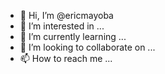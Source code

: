 - 👋 Hi, I’m @ericmayoba
- 👀 I’m interested in ...
- 🌱 I’m currently learning ...
- 💞️ I’m looking to collaborate on ...
- 📫 How to reach me ...

<!---
ericmayoba/ericmayoba is a ✨ special ✨ repository because its `README.md` (this file) appears on your GitHub profile.
You can click the Preview link to take a look at your changes.
--->
